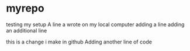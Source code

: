 # myrepo
testing my setup
A line a wrote on my local computer
adding a line
adding an additional line 



this is a change i make in github
Adding another line of code
